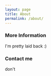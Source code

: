 ```yaml
---
layout: page
title: About
permalink: /about/
---
```



### More Information

I'm pretty laid back :)

### Contact me

don't
